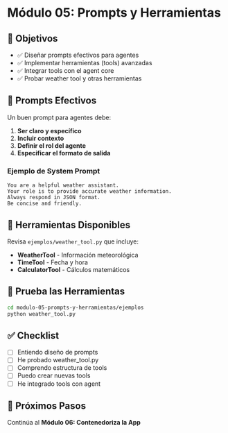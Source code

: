 # Módulo 05: Prompts y Herramientas

## 🎯 Objetivos

- ✅ Diseñar prompts efectivos para agentes
- ✅ Implementar herramientas (tools) avanzadas
- ✅ Integrar tools con el agent core
- ✅ Probar weather tool y otras herramientas

## 📖 Prompts Efectivos

Un buen prompt para agentes debe:

1. **Ser claro y específico**
2. **Incluir contexto**
3. **Definir el rol del agente**
4. **Especificar el formato de salida**

### Ejemplo de System Prompt

```
You are a helpful weather assistant.
Your role is to provide accurate weather information.
Always respond in JSON format.
Be concise and friendly.
```

## 🔧 Herramientas Disponibles

Revisa `ejemplos/weather_tool.py` que incluye:

- **WeatherTool** - Información meteorológica
- **TimeTool** - Fecha y hora
- **CalculatorTool** - Cálculos matemáticos

## 🧪 Prueba las Herramientas

```bash
cd modulo-05-prompts-y-herramientas/ejemplos
python weather_tool.py
```

## ✅ Checklist

- [ ] Entiendo diseño de prompts
- [ ] He probado weather_tool.py
- [ ] Comprendo estructura de tools
- [ ] Puedo crear nuevas tools
- [ ] He integrado tools con agent

## 🎯 Próximos Pasos

Continúa al **Módulo 06: Contenedoriza la App**
